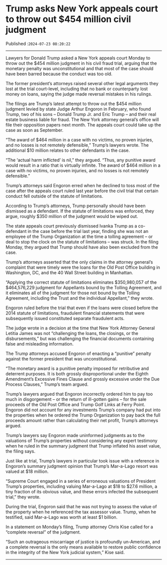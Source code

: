 # Trump asks New York appeals court to throw out $454 million civil judgment

Published :`2024-07-23 08:20:22`

---

Lawyers for Donald Trump asked a New York appeals court Monday to throw out the $454 million judgment in his civil fraud trial, arguing that the monetary penalty was unconstitutional and that most of the case should have been barred because the conduct was too old.

The former president’s attorneys raised several other legal arguments they lost at the trial court-level, including that no bank or counterparty lost money on loans, saying the judge made reversal mistakes in his rulings.

The filings are Trump’s latest attempt to throw out the $454 million judgment levied by state Judge Arthur Engoron in February, who found Trump, two of his sons – Donald Trump Jr. and Eric Trump – and their real estate business liable for fraud. The New York attorney general’s office will file their opposition papers next month. The appeals court could take up the case as soon as September.

“The award of $464 million in a case with no victims, no proven injuries, and no losses is not remotely defensible,” Trump’s lawyers wrote. The additional $10 million relates to other defendants in the case.

“The ‘actual harm inflicted’ is nil,” they argued. “Thus, any punitive award would result in a ratio that is virtually infinite. The award of $464 million in a case with no victims, no proven injuries, and no losses is not remotely defensible.”

Trump’s attorneys said Engoron erred when he declined to toss most of the case after the appeals court ruled last year before the civil trial that certain conduct fell outside of the statute of limitations.

According to Trump’s attorneys, Trump personally should have been dismissed as a defendant. If the statute of limitations was enforced, they argue, roughly $350 million of the judgment would be wiped out.

The state appeals court previously dismissed Ivanka Trump as a co-defendant in the case before the trial last year, finding she was not an employee of the Trump Organization at the time a tolling agreement – or deal to stop the clock on the statute of limitations – was struck. In the filing Monday, they argued that Trump should have also been excluded from the case.

Trump’s attorneys asserted that the only claims in the attorney general’s complaint that were timely were the loans for the Old Post Office building in Washington, DC, and the 40 Wall Street building in Manhattan.

“Applying the correct statute of limitations eliminates $350,980,057 of the $464,576,229 judgment for Appellants bound by the Tolling Agreement, and it eliminates all of the judgment for those not bound by the Tolling Agreement, including the Trust and the individual Appellant,” they wrote.

Engoron ruled before the trial that even if the loans were closed before the 2014 statute of limitations, fraudulent financial statements that were subsequently issued constituted separate fraudulent acts.

The judge wrote in a decision at the time that New York Attorney General Letitia James was not “challenging the loans, the closings, or the disbursements,” but was challenging the financial documents containing false and misleading information.

The Trump attorneys accused Engoron of enacting a “punitive” penalty against the former president that was unconstitutional.

“The monetary award is a punitive penalty imposed for retributive and deterrent purposes. It is both grossly disproportional under the Eighth Amendment’s Excessive Fines Clause and grossly excessive under the Due Process Clauses,” Trump’s team argued.

Trump’s lawyers argued that Engoron incorrectly ordered him to pay too much in disgorgement – or the return of ill-gotten gains – for the sale proceeds of the Old Post Office and Trump Golf Links at Ferry Point. Engoron did not account for any investments Trump’s company had put into the properties when he ordered the Trump Organization to pay back the full proceeds amount rather than calculating their net profit, Trump’s attorneys argued.

Trump’s lawyers say Engoron made uninformed judgments as to the valuations of Trump’s properties without considering any expert testimony when he ruled in the summary judgment that Trump inflated his asset value, the filing says.

Just like at trial, Trump’s lawyers in particular took issue with a reference in Engoron’s summary judgment opinion that Trump’s Mar-a-Lago resort was valued at $18 million.

“Supreme Court engaged in a series of erroneous valuations of President Trump’s properties, including valuing Mar-a-Lago at $18 to $27.6 million, a tiny fraction of its obvious value, and these errors infected the subsequent trial,” they wrote.

During the trial, Engoron said that he was not trying to assess the value of the property when he referenced the tax assessor value. Trump, when he testified, said Mar-a-Lago was worth at least $1 billion.

In a statement on Monday’s filing, Trump attorney Chris Kise called for a “complete reversal” of the judgment.

“Such an outrageous miscarriage of justice is profoundly un-American, and a complete reversal is the only means available to restore public confidence in the integrity of the New York judicial system,” Kise said.

---


